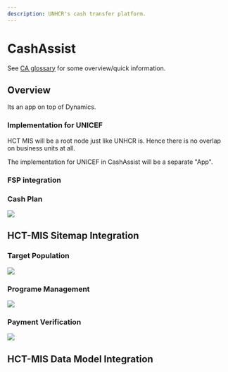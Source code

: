 ```yaml
---
description: UNHCR's cash transfer platform.
---
```


# CashAssist

See [CA glossary](../../introduction/glossary-terminology/cashassist.md) for some overview/quick information.

## Overview

Its an app on top of Dynamics.

### Implementation for UNICEF

HCT MIS will be a root node just like UNHCR is. Hence there is no overlap on business units at all.

The implementation for UNICEF in CashAssist will be a separate "App".

### FSP integration



### Cash Plan

![](../../.gitbook/assets/image-2019-10-15-at-11.17.15-am.png)

## HCT-MIS Sitemap Integration

### Target Population

![](../../.gitbook/assets/target-population.png)

### Programe Management

![](../../.gitbook/assets/program-management.png)

### Payment Verification

![](../../.gitbook/assets/payment-verification.png)

## HCT-MIS Data Model Integration





